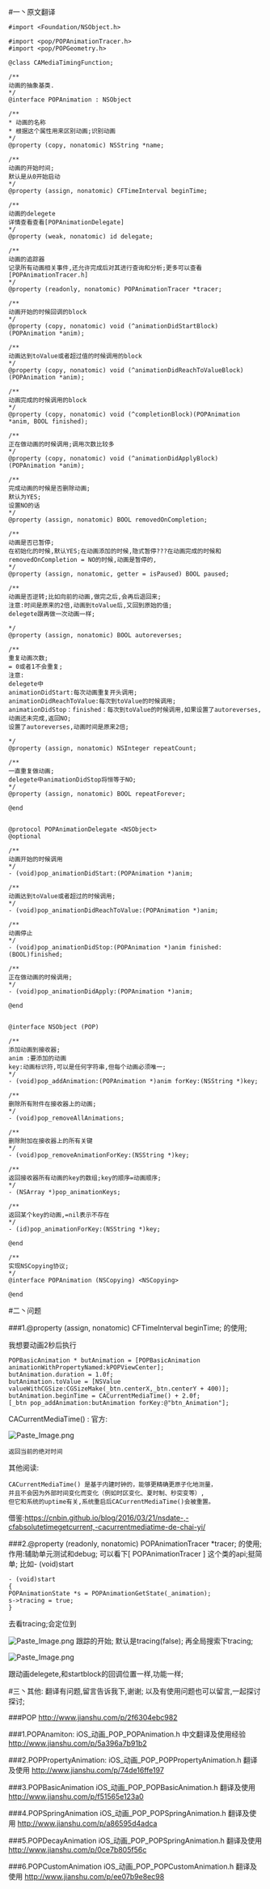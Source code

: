 #一丶原文翻译
```
#import <Foundation/NSObject.h>

#import <pop/POPAnimationTracer.h>
#import <pop/POPGeometry.h>

@class CAMediaTimingFunction;

/**
动画的抽象基类.
*/
@interface POPAnimation : NSObject

/**
* 动画的名称
* 根据这个属性用来区别动画;识别动画
*/
@property (copy, nonatomic) NSString *name;

/**
动画的开始时间;
默认是从0开始启动
*/
@property (assign, nonatomic) CFTimeInterval beginTime;

/**
动画的delegete
详情查看查看[POPAnimationDelegate]
*/
@property (weak, nonatomic) id delegate;

/**
动画的追踪器
记录所有动画相关事件,还允许完成后对其进行查询和分析;更多可以查看[POPAnimationTracer.h]
*/
@property (readonly, nonatomic) POPAnimationTracer *tracer;

/**
动画开始的时候回调的block
*/
@property (copy, nonatomic) void (^animationDidStartBlock)(POPAnimation *anim);

/**
动画达到toValue或者超过值的时候调用的block
*/
@property (copy, nonatomic) void (^animationDidReachToValueBlock)(POPAnimation *anim);

/**
动画完成的时候调用的block
*/
@property (copy, nonatomic) void (^completionBlock)(POPAnimation *anim, BOOL finished);

/**
正在做动画的时候调用;调用次数比较多
*/
@property (copy, nonatomic) void (^animationDidApplyBlock)(POPAnimation *anim);

/**
完成动画的时候是否删除动画;
默认为YES;
设置NO的话
*/
@property (assign, nonatomic) BOOL removedOnCompletion;

/**
动画是否已暂停;
在初始化的时候,默认YES;在动画添加的时候,隐式暂停???在动画完成的时候和     removedOnCompletion = NO的时候,动画是暂停的,
*/
@property (assign, nonatomic, getter = isPaused) BOOL paused;

/**
动画是否逆转;比如向前的动画,做完之后,会再后退回来;
注意:时间是原来的2倍,动画到toValue后,又回到原始的值;
delegete跟再做一次动画一样;

*/
@property (assign, nonatomic) BOOL autoreverses;

/**
重复动画次数;
= 0或者1不会重复;
注意:
delegete中
animationDidStart:每次动画重复开头调用;
animationDidReachToValue:每次到toValue的时候调用;
animationDidStop：finished：每次到toValue的时候调用,如果设置了autoreverses,动画还未完成,返回NO;
设置了autoreverses,动画时间是原来2倍;

*/
@property (assign, nonatomic) NSInteger repeatCount;

/**
一直重复做动画;
delegete中animationDidStop将恒等于NO;
*/
@property (assign, nonatomic) BOOL repeatForever;

@end


@protocol POPAnimationDelegate <NSObject>
@optional

/**
动画开始的时候调用
*/
- (void)pop_animationDidStart:(POPAnimation *)anim;

/**
动画达到toValue或者超过的时候调用;
*/
- (void)pop_animationDidReachToValue:(POPAnimation *)anim;

/**
动画停止
*/
- (void)pop_animationDidStop:(POPAnimation *)anim finished:(BOOL)finished;

/**
正在做动画的时候调用;
*/
- (void)pop_animationDidApply:(POPAnimation *)anim;

@end


@interface NSObject (POP)

/**
添加动画到接收器;
anim :要添加的动画
key:动画标识符,可以是任何字符串,但每个动画必须唯一;
*/
- (void)pop_addAnimation:(POPAnimation *)anim forKey:(NSString *)key;

/**
删除所有附件在接收器上的动画;
*/
- (void)pop_removeAllAnimations;

/**
删除附加在接收器上的所有关键
*/
- (void)pop_removeAnimationForKey:(NSString *)key;

/**
返回接收器所有动画的key的数组;key的顺序=动画顺序;
*/
- (NSArray *)pop_animationKeys;

/**
返回某个key的动画,=nil表示不存在
*/
- (id)pop_animationForKey:(NSString *)key;

@end

/**
实现NSCopying协议;
*/
@interface POPAnimation (NSCopying) <NSCopying>

@end
```

#二丶问题

###1.@property (assign, nonatomic) CFTimeInterval beginTime; 的使用;

我想要动画2秒后执行
```
POPBasicAnimation * butAnimation = [POPBasicAnimation animationWithPropertyNamed:kPOPViewCenter];
butAnimation.duration = 1.0f;
butAnimation.toValue = [NSValue valueWithCGSize:CGSizeMake(_btn.centerX,_btn.centerY + 400)];
butAnimation.beginTime = CACurrentMediaTime() + 2.0f;
[_btn pop_addAnimation:butAnimation forKey:@"btn_Animation"];
```

CACurrentMediaTime()  :
官方:

![Paste_Image.png](http://upload-images.jianshu.io/upload_images/1986326-d0a29263664cd30c.png?imageMogr2/auto-orient/strip%7CimageView2/2/w/1240)
```
返回当前的绝对时间
```
其他阅读:
```
CACurrentMediaTime() 是基于内建时钟的，能够更精确更原子化地测量，
并且不会因为外部时间变化而变化（例如时区变化、夏时制、秒突变等）,
但它和系统的uptime有关,系统重启后CACurrentMediaTime()会被重置。
```
借鉴:https://cnbin.github.io/blog/2016/03/21/nsdate-,-cfabsolutetimegetcurrent,-cacurrentmediatime-de-chai-yi/


###2.@property (readonly, nonatomic) POPAnimationTracer *tracer; 的使用;
作用:辅助单元测试和debug;
可以看下[ POPAnimationTracer ] 这个类的api;挺简单;
比如- (void)start
```
- (void)start
{
POPAnimationState *s = POPAnimationGetState(_animation);
s->tracing = true;
}
```
去看tracing;会定位到

![Paste_Image.png](http://upload-images.jianshu.io/upload_images/1986326-b08f33fc4809cab8.png?imageMogr2/auto-orient/strip%7CimageView2/2/w/1240)
跟踪的开始;
默认是tracing(false);
再全局搜索下tracing;

![Paste_Image.png](http://upload-images.jianshu.io/upload_images/1986326-4420240280278752.png?imageMogr2/auto-orient/strip%7CimageView2/2/w/1240)

跟动画delegete,和startblock的回调位置一样,功能一样;

#三丶其他:
翻译有问题,留言告诉我下,谢谢;
以及有使用问题也可以留言,一起探讨探讨;



###POP
http://www.jianshu.com/p/2f6304ebc982

###1.POPAnamiton:
iOS_动画_POP_POPAnimation.h 中文翻译及使用经验
http://www.jianshu.com/p/5a396a7b91b2

###2.POPPropertyAnimation:
iOS_动画_POP_POPPropertyAnimation.h 翻译及使用
http://www.jianshu.com/p/74de16ffe197

###3.POPBasicAnimation
iOS_动画_POP_POPBasicAnimation.h 翻译及使用
http://www.jianshu.com/p/f51565e123a0

###4.POPSpringAnimation
iOS_动画_POP_POPSpringAnimation.h 翻译及使用
http://www.jianshu.com/p/a86595d4adca

###5.POPDecayAnimation
iOS_动画_POP_POPSpringAnimation.h 翻译及使用
http://www.jianshu.com/p/0ce7b805f56c

###6.POPCustomAnimation
iOS_动画_POP_POPCustomAnimation.h 翻译及使用
http://www.jianshu.com/p/ee07b9e8ec98
